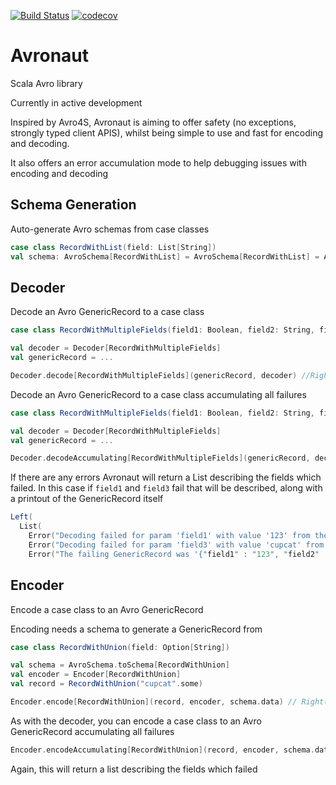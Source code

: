 [![Build Status](https://travis-ci.com/bobbyrauchenberg/avronaut.svg?branch=master)](https://travis-ci.com/bobbyrauchenberg/avronaut)
[![codecov](https://codecov.io/gh/bobbyrauchenberg/avronaut/branch/master/graph/badge.svg)](https://codecov.io/gh/bobbyrauchenberg/avronaut)

# Avronaut

Scala Avro library

Currently in active development

Inspired by Avro4S, Avronaut is aiming to offer safety (no exceptions, strongly typed client APIS), whilst being simple to use and fast for encoding and decoding. 

It also offers an error accumulation mode to help debugging issues with encoding and decoding

## Schema Generation

Auto-generate Avro schemas from case classes

```scala
case class RecordWithList(field: List[String])
val schema: AvroSchema[RecordWithList] = AvroSchema[RecordWithList] = AvroSchema.toSchema[RecordWithList]
```

## Decoder

Decode an Avro GenericRecord to a case class

```scala
case class RecordWithMultipleFields(field1: Boolean, field2: String, field3: Int)

val decoder = Decoder[RecordWithMultipleFields]
val genericRecord = ...

Decoder.decode[RecordWithMultipleFields](genericRecord, decoder) //Right(RecordWithMultipleFields(true, "some string", 123))
```

Decode an Avro GenericRecord to a case class accumulating all failures

```scala
case class RecordWithMultipleFields(field1: Boolean, field2: String, field3: Int)

val decoder = Decoder[RecordWithMultipleFields]
val genericRecord = ...

Decoder.decodeAccumulating[RecordWithMultipleFields](genericRecord, decoder) 
```

If there are any errors Avronaut will return a List describing the fields which failed. In this case if `field1` and `field3` fail that will be described, along with a printout of the GenericRecord itself

```scala
Left(
  List(
    Error("Decoding failed for param 'field1' with value '123' from the GenericRecord"),
    Error("Decoding failed for param 'field3' with value 'cupcat' from the GenericRecord"),
    Error("The failing GenericRecord was '{"field1" : "123", "field2" : "cupcat", "field3" : "cupcat" }))
```

## Encoder

Encode a case class to an Avro GenericRecord

Encoding needs a schema to generate a GenericRecord from

```scala
case class RecordWithUnion(field: Option[String])

val schema = AvroSchema.toSchema[RecordWithUnion]
val encoder = Encoder[RecordWithUnion]
val record = RecordWithUnion("cupcat".some)

Encoder.encode[RecordWithUnion](record, encoder, schema.data) // Right({"field":"cupcat"})
```

As with the decoder, you can encode a case class to an Avro GenericRecord accumulating all failures

```scala
Encoder.encodeAccumulating[RecordWithUnion](record, encoder, schema.data) 
```

Again, this will return a list describing the fields which failed


